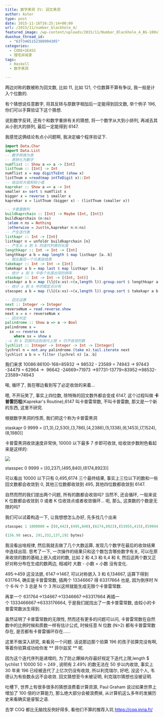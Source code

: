 ```yaml
---
title: 数字黑洞 IV: 回文黑洞
author: Aster
type: post
date: 2015-11-16T16:25:14+00:00
url: /2015/11/number_blackhole_4/
featured_image: /wp-content/uploads/2015/11/Number_Blackhole_4_BG-100x75.jpg
duoshuo_thread_id:
  - "6373465152380994305"
categories:
  - CODE➤GEASS
  - 理宅异闻录
tags:
  - Haskell
  - 数字黑洞

---
```

两边对称的数被称为回文数, 比如 11, 比如 121, 个位数算不算有争议, 我一般是计入个位数的.

有个猜想说任意数字, 将其反转与原数字相加后一定能得到回文数, 举个例子 196, 你们可以手算验证下这个猜想.

说到数字反转, 还有个和数字重排有关的猜想, 将一个数字从大到小排列, 再减去其从小到大的排列, 最后一定能得到 6147.

<!--more-->

我感觉这俩结论有点小问题啊, 我决定编个程序验证下.

```hs
import Data.Char
import Data.List
-- 数字转换为表
-- 表转化为数字
numTlist :: Show a => a -> [Int]
listTnum :: [Int] -> Int
numTlist x = map digitToInt (show x)
listTnum x =read(map intToDigit x)::Int
-- 给出较大值和较小值
kaprekar :: Show a => a -> Int
smaller x= sort $ numTlist x
bigger x = reverse $ smaller x
kaprekar x = listTnum (bigger x) - (listTnum (smaller x))

-- 卡普雷数列
buildkaprchain :: [Int] -> Maybe (Int, [Int])
buildkaprchain (n:ns)
 |elem n ns = Nothing
 |otherwise = Just(n,kaprekar n:n:ns)
-- 产生迭代表
listkapr :: Int -> [Int]
listkapr n = unfoldr buildkaprchain [n]
-- 产生从 a 到 b 的迭代列表的长度
lengthkapr :: Int -> Int -> [Int]
lengthkapr a b = map length $ map listkapr [a..b]
-- 取出最后一个元素组成表
takekapr :: Int -> Int -> [Int]
takekapr a b = map last $ map listkapr [a..b]
-- 统计 a 到 b 中各个长度出现的频率
staskapr :: Int -> Int -> [(Int, Int)]
staskapr a b = map (\l@(x:xs)->(x,length l)).group.sort $ lengthkapr a b
-- 统计 a 到 b 中的稳定点分布
stasspec a b = map (\l@(x:xs)->(x,length l)).group.sort $ takekapr a b

-- 回文运算
next :: Integer -> Integer
reverseNum = read.reverse.show
next x = x + reverseNum x
-- 回文判定
palindrome :: Show a => a -> Bool
palindrome x =
  sx == reverse sx
    where sx = show x
--a 到 b 范围内达到迭代上限 n 仍不收敛的数
lychlist :: Integer -> Integer -> Int -> [Integer]
lychrel n = not.any palindrome.(take n).tail.iterate next
lychlist a b n = filter (lychrel n) [a..b]
```

我们来求 10086:86100-168=85932 → 98532 - 23589 = 74943 → 97443 -34479 = 62964 →  96642 -24669=71973 →97731-13779=83952→98532-23589=74943

唉, 循环了, 我在哪边看到写了必定收敛的来着...

嗯, 不开玩笑了, 事实上四位数, 除特殊的回文数外都会变成 6147, 这个过程叫做 **卡普雷历程**(Kaprekar's Routine),6147 叫卡普雷常数, 不叫卡普雷数, 那又是一个新的东西, 这里不研究.

根据数字黑洞的性质, 我们把这个称为卡普雷黑洞

staskapr 0 9999 = [(1,3),(2,530),(3,786),(4,2386),(5,1338),(6,1453),(7,1524),(8,1980)]



卡普雷黑洞收敛速度非常快, 10000 以下最多 7 步即可收敛, 给收敛步数附色看起来是这样的:

![](../wp-content/uploads/2015/11/Kaprekar_Blackhole.png)

stasspec 0 9999 = [(0,237),(495,840),(6174,8923)]

可以看出 10000 以下只有 0,495,6174 三个最终结果, 事实上三位以下的数和一些回文数都会收敛到 0, 其他三位数都收敛到 495, 其他四位数都收敛到 6147.

自然而然的我们提出两个问题, 所有的数都会收敛吗? 当然不, 还会循环, 一般来说 K 位数都会收敛到 0 或者 K 位收敛点或者收敛循环... 呃, 那么, 这类数的个数是无限的吗?

我们可以试着构造一下, 让我想想怎么办好, 先多找几个出来

```hs
stasspec 1 1000000 = [(0,442),(495,840),(6174,8923),(53955,415),(59994,2587),(61974,5808),(62964,5816),(63954,4770),(71973,4840),(74943,4754),(75933,24164),(82962,9028),(83952,27724),(420876,262016),(549945,1815),(631764,56180),(642654,318913),(750843,53890),(840852,117940),(851742,34295),(860832,30640),(862632,24200)]

(156.98 secs, 291,332,137,192 bytes)
```

我没看出啥规律, 然后我就去做了几个大数运算, 发现几个数字在最后的收敛结果中连续出现. 思考了一下, 一次操作的结果只和这个数包含哪些数字有关, 可以在原来收敛的数的基础上嵌入成对的数, 比如 2 和 4,3 和 6,4 和 8, 然后这两个数又正好对称分布在生成的数两边, 相减时 大数 - 小数 = 小数 没有变化.

495→459 这没法嵌, 6147→1467, 可以对称嵌入 3 和 6,134667, 运算下得到 631764, 确实是卡普雷常数, 插两个 13346667 得 63317664 也是, 因为倒序时 N 个 6-N 个 3 总是 N 个 3 所以这样就能生成无限个卡普雷常数.

再拿一个 631764→134667→13346667→63317664 再插一个 1333466667→6333176664, 于是我们就找出了一类卡普雷常数, 由较小的卡普雷常数派生得到.

虽然证明了卡普雷常数的无限性, 然而还有更多的问题可以问, 卡普雷常数在自然数中的比例时候和质数一样有估计公式, 时候任意 N 位数 (N>2) 都有卡普雷常数存在, 是否都有卡普雷循环存在......

这里不做深入研究, 来看另一个问题. 话说那边那个验算 196 的孩子验算完没有啊, 等着你验算成功给你发 ** 菲尔兹奖 ** 呢.

因为这个迭代序列是递增的, 为了防止爆掉内存最好规定下迭代上限,<span class="lang:haskell decode:true crayon-inline">length $ lychlist 1 10000 50 = 249</span> , 说明有 2.49% 的数无法在 50 步以内收敛, 事实上 30 年来 196 已经被迭代了上亿次仍没有收敛, 所以利克瑞尔, 好吧, 没这个人, 韦德认为有些数永远不会收敛. 回文猜想至今未被证明, 利克瑞尔猜想也没被证明.

吐槽下, 世界上有很多很多的猜想浪费着计算资源, Paul Graham 说过如果世界上增加了 100 倍的计算能力, 那么绝大部分会被浪费掉, 从计算机这么多年的发展历史来看确实是睿智之语.

去学 COQ 都比无脑找反例好得多, 看他们不算的推荐入坑 [<span style="text-decoration: underline; color: #0000ff;">https://coq.inria.fr/</span>][1]

 [1]: https://coq.inria.fr/